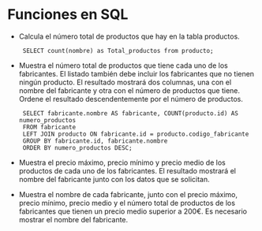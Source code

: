 # Funciones en SQL

* Calcula el número total de productos que hay en la tabla productos.

       SELECT count(nombre) as Total_productos from producto;
  
* Muestra el número total de productos que tiene cada uno de los fabricantes. El listado también debe incluir los fabricantes que no tienen ningún producto. El resultado mostrará dos columnas, una con el nombre del fabricante y otra con el número de productos que tiene. Ordene el resultado descendentemente por el número de productos.

       SELECT fabricante.nombre AS fabricante, COUNT(producto.id) AS numero_productos
       FROM fabricante
       LEFT JOIN producto ON fabricante.id = producto.codigo_fabricante
       GROUP BY fabricante.id, fabricante.nombre
       ORDER BY numero_productos DESC;


* Muestra el precio máximo, precio mínimo y precio medio de los productos de cada uno de los fabricantes. El resultado mostrará el nombre del fabricante junto con los datos que se solicitan.


* Muestra el nombre de cada fabricante, junto con el precio máximo, precio mínimo, precio medio y el número total de productos de los fabricantes que tienen un precio medio superior a 200€. Es necesario mostrar el nombre del fabricante.
